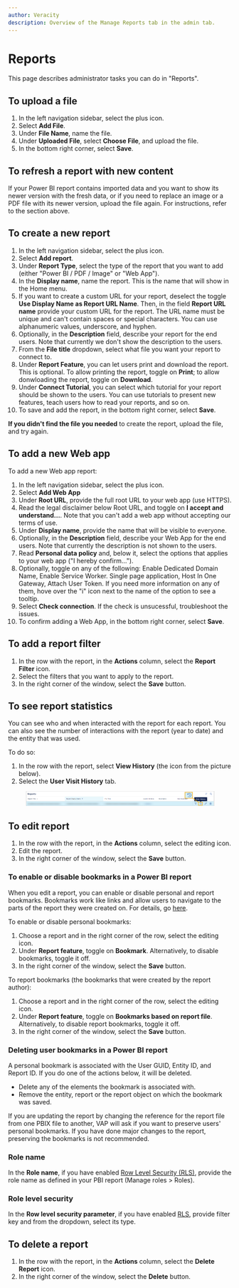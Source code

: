 ```yaml
---
author: Veracity
description: Overview of the Manage Reports tab in the admin tab.
---
```


# Reports
This page describes administrator tasks you can do in "Reports".

## To upload a file
1. In the left navigation sidebar, select the plus icon.
2. Select **Add File**.
3. Under **File Name**, name the file.
4. Under **Uploaded File**, select **Choose File**, and upload the file.
5. In the bottom right corner, select **Save**.

## To refresh a report with new content 

If your Power BI report contains imported data and you want to show its newer version with the fresh data, or if you need to replace an image or a PDF file with its newer version, upload the file again. For instructions, refer to the section above.

## To create a new report
1. In the left navigation sidebar, select the plus icon.
1. Select **Add report**.
1. Under **Report Type**, select the type of the report that you want to add (either "Power BI / PDF / Image" or "Web App").
2. In the **Display name**, name the report. This is the name that will show in the Home menu.
4. If you want to create a custom URL for your report, deselect the toggle **Use Display Name as Report URL Name**. Then, in the field **Report URL name** provide your custom URL for the report. The URL name must be unique and can't contain spaces or special characters. You can use alphanumeric values, underscore, and hyphen.
5. Optionally, in the **Description** field, describe your report for the end users. Note that currently we don't show the description to the users.
6. From the **File title** dropdown, select what file you want your report to connect to.	
7. Under **Report Feature**, you can let users print and download the report. This is optional. To allow printing the report, toggle on **Print**; to allow donwloading the report, toggle on **Download**.
10. Under **Connect Tutorial**, you can select which tutorial for your report should be shown to the users. You can use tutorials to present new features, teach users how to read your reports, and so on.
11. To save and add the report, in the bottom right corner, select **Save**.

**If you didn't find the file you needed** to create the report, upload the file, and try again.

## To add a new Web app

To add a new Web app report:
1. In the left navigation sidebar, select the plus icon.
2. Select **Add Web App**
3. Under **Root URL**, provide the full root URL to your web app (use HTTPS).
4. Read the legal disclaimer below Root URL, and toggle on **I accept and understand...**. Note that you can't add a web app without accepting our terms of use.
5. Under **Display name**, provide the name that will be visible to everyone.
6. Optionally, in the **Description** field, describe your Web App for the end users. Note that currently the description is not shown to the users.
7. Read **Personal data policy** and, below it, select the options that applies to your web app ("I hereby confirm...").
8. Optionally, toggle on any of the following: Enable Dedicated Domain Name, Enable Service Worker. Single page application, Host In One Gateway, Attach User Token. If you need more information on any of them, hove over the "i" icon next to the name of the option to see a tooltip.
9. Select **Check connection**. If the check is unsucessful, troubleshoot the issues.
10. To confirm adding a Web App, in the bottom right corner, select **Save**.

## To add a report filter
1. In the row with the report, in the **Actions** column, select the **Report Filter** icon.
2. Select the filters that you want to apply to the report.
3. In the right corner of the window, select the **Save** button.

## To see report statistics

You can see who and when interacted with the report for each report. You can also see the number of interactions with the report (year to date) and the entity that was used.

To do so:
1. In the row with the report, select **View History** (the icon from the picture below).
2. Select the **User Visit History** tab.

<figure>
	<img src="assets/reporthistory.png"/>
</figure>

## To edit report
1. In the row with the report, in the **Actions** column, select the editing icon.
2. Edit the report.
3.  In the right corner of the window, select the **Save** button.


### To enable or disable bookmarks in a Power BI report
When you edit a report, you can enable or disable personal and report bookmarks. Bookmarks work like links and allow users to navigate to the parts of the report they were created on. For details, go [here](../reading-reports/bookmarks.md).

To enable or disable personal bookmarks:
1. Choose a report and in the right corner of the row, select the editing icon.
2. Under **Report feature**, toggle on **Bookmark**. Alternatively, to disable bookmarks, toggle it off.
3. In the right corner of the window, select the **Save** button.

To report bookmarks (the bookmarks that were created by the report author):
1. Choose a report and in the right corner of the row, select the editing icon.
2. Under **Report feature**, toggle on **Bookmarks based on report file**. Alternatively, to disable report bookmarks, toggle it off.
4. In the right corner of the window, select the **Save** button.


### Deleting user bookmarks in a Power BI report

A personal bookmark is associated with the User GUID, Entity ID, and Report ID. If you do one of the actions below, it will be deleted.
* Delete any of the elements the bookmark is associated with.
* Remove the entity, report or the report object on which the bookmark was saved.

If you are updating the report by changing the reference for the report file from one PBIX file to another, VAP will ask if you want to preserve users' personal bookmarks. If you have done major changes to the report, preserving the bookmarks is not recommended.

### Role name
In the **Role name**, if you have enabled [Row Level Security (RLS)](../data.md), provide the role name as defined in your PBI report (Manage roles > Roles).

### Role level security
In the **Row level security parameter**, if you have enabled [RLS](../data.md), provide filter key and from the dropdown, select its type.


## To delete a report
1. In the row with the report, in the **Actions** column, select the **Delete Report** icon.
3.  In the right corner of the window, select the **Delete** button.